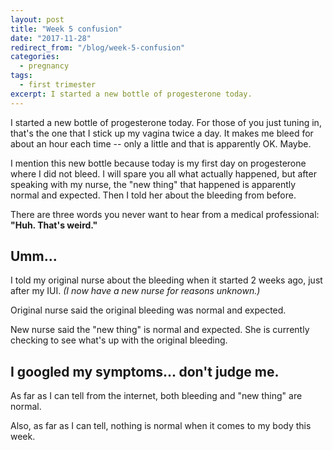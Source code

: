 ```yaml
---
layout: post
title: "Week 5 confusion"
date: "2017-11-28"
redirect_from: "/blog/week-5-confusion"
categories:
  - pregnancy
tags:
  - first trimester
excerpt: I started a new bottle of progesterone today.
---
```


I started a new bottle of progesterone today. For those of you just tuning in, that's the one that I stick up my vagina twice a day. It makes me bleed for about an hour each time -- only a little and that is apparently OK. Maybe.

I mention this new bottle because today is my first day on progesterone where I did not bleed. I will spare you all what actually happened, but after speaking with my nurse, the "new thing" that happened is apparently normal and expected. Then I told her about the bleeding from before.

There are three words you never want to hear from a medical professional: **"Huh. That's weird."**

## Umm...

I told my original nurse about the bleeding when it started 2 weeks ago, just after my IUI. _(I now have a new nurse for reasons unknown.)_

Original nurse said the original bleeding was normal and expected.

New nurse said the "new thing" is normal and expected. She is currently checking to see what's up with the original bleeding.

## I googled my symptoms... don't judge me.

As far as I can tell from the internet, both bleeding and "new thing" are normal.

Also, as far as I can tell, nothing is normal when it comes to my body this week.
